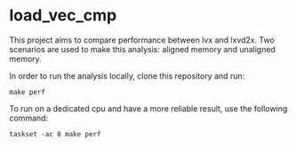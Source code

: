 # load_vec_cmp

This project aims to compare performance between lvx and lxvd2x. Two scenarios are used to make this analysis: aligned memory
and unaligned memory.

In order to run the analysis locally, clone this repository and run:

``
make perf
``

To run on a dedicated cpu and have a more reliable result, use the following command:

``
taskset -ac 0 make perf
``
